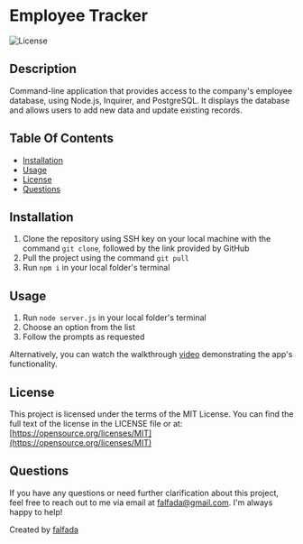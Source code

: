 # Employee Tracker
  ![License](https://img.shields.io/badge/License-MIT_License-lightgreen.svg)

## Description
Command-line application that provides access to the company's employee database, using Node.js, Inquirer, and PostgreSQL. It displays the database and allows users to add new data and update existing records.

## Table Of Contents
- [Installation](#installation)
- [Usage](#usage)
- [License](#license)
- [Questions](#questions)

## Installation
1. Clone the repository using SSH key on your local machine with the command `git clone`, followed by the link provided by GitHub
2. Pull the project using the command `git pull`
3. Run `npm i` in your local folder's terminal

## Usage
1. Run `node server.js` in your local folder's terminal
2. Choose an option from the list
3. Follow the prompts as requested

Alternatively, you can watch the walkthrough [video](https://drive.google.com/file/d/1eMcV2pkeM9pkaHZ_M4nY3ebIbte8VDl4/view?usp=sharing) demonstrating the app's functionality.

## License

This project is licensed under the terms of the MIT License.
You can find the full text of the license in the LICENSE file or at:
[https://opensource.org/licenses/MIT](https://opensource.org/licenses/MIT)


## Questions
If you have any questions or need further clarification about this project, feel free to reach out to me via email at [falfada@gmail.com](mailto:falfada@gmail.com). I'm always happy to help!

Created by [falfada](https://github.com/falfada)
  